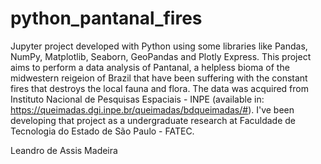 # python_pantanal_fires

Jupyter project developed with Python using some libraries like Pandas, NumPy, Matplotlib, Seaborn, GeoPandas and Plotly Express. 
This project aims to perform a data analysis of Pantanal, a helpless bioma of the midwestern reigeion of Brazil that have been suffering with the constant fires that destroys the local fauna and flora.
The data was acquired from Instituto Nacional de Pesquisas Espaciais - INPE (available in: https://queimadas.dgi.inpe.br/queimadas/bdqueimadas/#).
I've been developing that project as a undergraduate research at Faculdade de Tecnologia do Estado de São Paulo - FATEC.

Leandro de Assis Madeira
